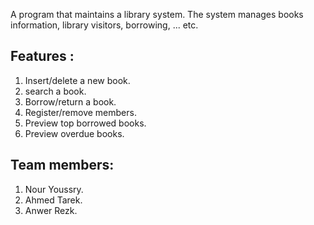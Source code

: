 A program that maintains a library system. The system manages
books information, library visitors, borrowing, ... etc.

Features : 
-----------
1. Insert/delete a new book.
2. search a book.
3. Borrow/return a book.
4. Register/remove members.
5. Preview top borrowed books.
6. Preview overdue books.

Team members:
----------------
1. Nour Youssry.
2. Ahmed Tarek.
3. Anwer Rezk.
